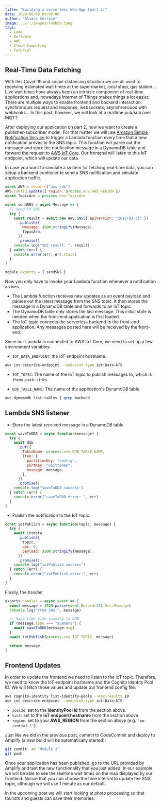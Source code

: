 ```yaml
---
title: "Building a serverless Web App (part 3)"
date: 2020-06-09 09:00:00
author: "Alvaro Serrano"
image: ../../images/lambda.jpeg
tags:
  - Code
  - Software
  - AWS
  - Cloud Computing
  - Tutorial
---
```


## Real-Time Data Fetching

With this Covid-19 and social-distancing situation we are all used to receiving estimated wait times at the supermarket, local shop, gas station... Live wait times have always been an intrinsic component of real-time applications and, nowadays Internet of Things makes things a lot easier.
There are multiple ways to enable frontend and backend interaction: synchronours request and response, websockets, asynchronouos with webhooks... In this post, however, we will look at a realtime pub/sub over MQTT.

After deploying our application on part 2, now we want to create a publisher-subscriber model. For that matter we will use [Amazon Simple Notification Service](https://aws.amazon.com/sns/) to trigger a Lambda function every time that a new notification arrives to the SNS topic. This function will parse out the message and store the notification message in a DynamoDB table and forward the request to [AWS IoT Core](https://aws.amazon.com/iot-core/). Our frontend will listen to this IoT endpoint, which will update our data.

In case you want to simulate a system for fetching real-time data, you can setup a backend controller to send a SNS notification and simulate application traffic.

```javascript
const AWS = require("aws-sdk")
AWS.config.update({ region: process.env.AWS_REGION })
const TopicArn = process.env.TopicArn

const sendSNS = async Message => {
  // Send to SNS
  try {
    const result = await new AWS.SNS({ apiVersion: "2010-03-31" })
      .publish({
        Message: JSON.stringify(Message),
        TopicArn,
      })
      .promise()
    console.log("SNS result: ", result)
  } catch (err) {
    console.error(err, err.stack)
  }
}

module.exports = { sendSNS }
```

Now you only have to invoke your Lambda function whenever a notification arrives.

- The Lambda function receives new updates as an event payload and parses out the latest message from the SNS topic. It then stores the message in a DynamoDB table and forwards to an IoT topic.
- The DynamoDB table only stores the last message. This initial state is needed when the front-end application is first loaded.
- The IoT topic connects the serverless backend to the front-end application. Any messages posted here will be received by the front-end.

Since our Lambda is connected to AWS IoT Core, we need to set up a few environment variables:

- `IOT_DATA_ENDPOINT`: the IoT endpoint hostname.

```bash
aws iot describe-endpoint --endpoint-type iot:Data-ATS
```

- `IOT_TOPIC`: The name of the IoT topic to publish messages to, which is `theme-park-rides`.

- `DDB_TABLE_NAME`: The name of the application's DynamoDB table.

```bash
aws dynamodb list-tables | grep backend
```

## Lambda SNS listener

- Store the latest received message in a DynamoDB table

```javascript
const saveToDDB = async function(message) {
  try {
    await ddb
      .put({
        TableName: process.env.DDB_TABLE_NAME,
        Item: {
          partitionKey: "config",
          sortKey: "waittimes",
          message: message,
        },
      })
      .promise()
    console.log("saveToDDB success")
  } catch (err) {
    console.error("saveToDDB error: ", err)
  }
}
```

- Publish the notification to the IoT topic

```javascript
const iotPublish = async function(topic, message) {
  try {
    await iotdata
      .publish({
        topic,
        qos: 0,
        payload: JSON.stringify(message),
      })
      .promise()
    console.log("iotPublish success")
  } catch (err) {
    console.error("iotPublish error:", err)
  }
}
```

Finally, the handler

```javascript
exports.handler = async event => {
  const message = JSON.parse(event.Records[0].Sns.Message)
  console.log("From SNS:", message)

  // Save ride time summary to DDB
  if (message.type === "summary") {
    await saveToDDB(message.msg)
  }
  await iotPublish(process.env.IOT_TOPIC, message)

  return message
}
```

## Frontend Updates

In order to update the frontend we need to listen to the IoT topic. Therefore, we need to know the IoT endpoint hostname and the Cognito Identity Pool ID. We will fetch those values and update our frontend config file:

```bash
aws cognito-identity list-identity-pools --max-results 10
aws iot describe-endpoint --endpoint-type iot:Data-ATS
```

- `poolId`: set to the **IdentityPool Id** from the section above.
- `host`: set to the **IoT endpoint hostname** from the section above.
- `region`: set to your **AWS_REGION** from the section above (e.g. `'eu-central-1'`).

Just like we did in the previous post, commit to CodeCommit and deploy to Amplify (a new build will be automatically started):

```bash
git commit -am "Module 2"
git push
```

Once your application has been published, go to the URL provided by Amplify and test the new functionality that you just added. In our example we will be able to see the realtime wait times on the map displayed by our frontend. Notice that you can choose the time interval to update the SNS topic, although we will use 1 minute as our default.

In the upcoming post we will start looking at photo processing so that tourists and guests can save their memories.
